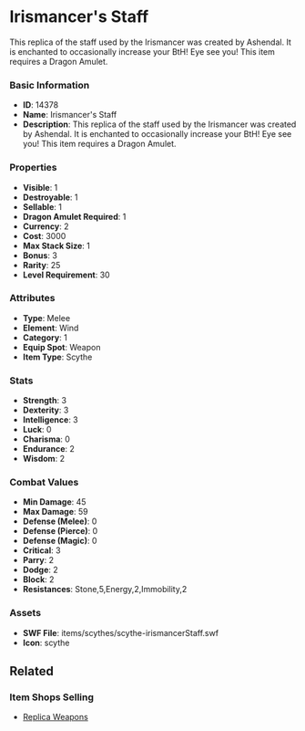 # Irismancer's Staff

This replica of the staff used by the Irismancer was created by Ashendal. It is enchanted to occasionally increase your BtH! Eye see you! This item requires a Dragon Amulet.

### Basic Information

- **ID**: 14378
- **Name**: Irismancer&#039;s Staff
- **Description**: This replica of the staff used by the Irismancer was created by Ashendal. It is enchanted to occasionally increase your BtH! Eye see you! This item requires a Dragon Amulet.

### Properties

- **Visible**: 1
- **Destroyable**: 1
- **Sellable**: 1
- **Dragon Amulet Required**: 1
- **Currency**: 2
- **Cost**: 3000
- **Max Stack Size**: 1
- **Bonus**: 3
- **Rarity**: 25
- **Level Requirement**: 30

### Attributes

- **Type**: Melee
- **Element**: Wind
- **Category**: 1
- **Equip Spot**: Weapon
- **Item Type**: Scythe

### Stats

- **Strength**: 3
- **Dexterity**: 3
- **Intelligence**: 3
- **Luck**: 0
- **Charisma**: 0
- **Endurance**: 2
- **Wisdom**: 2

### Combat Values

- **Min Damage**: 45
- **Max Damage**: 59
- **Defense (Melee)**: 0
- **Defense (Pierce)**: 0
- **Defense (Magic)**: 0
- **Critical**: 3
- **Parry**: 2
- **Dodge**: 2
- **Block**: 2
- **Resistances**: Stone,5,Energy,2,Immobility,2

### Assets

- **SWF File**: items/scythes/scythe-irismancerStaff.swf
- **Icon**: scythe

## Related

### Item Shops Selling

- [Replica Weapons](../item-shops/450-replica-weapons.md)

